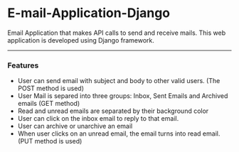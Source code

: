 # E-mail-Application-Django

Email Application that makes API calls to send and receive mails. This web application is developed using Django framework.

---

### Features

- User can send email with subject and body to other valid users. (The POST method is used)
- User Mail is separed into three groups: Inbox, Sent Emails and Archived emails (GET method)
- Read and unread emails are separated by their background color
- User can click on the inbox email to reply to that email.
- User can archive or unarchive an email
- When user clicks on an unread email, the email turns into read email. (PUT method is used)
